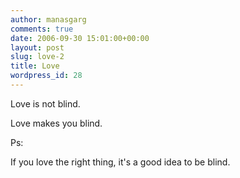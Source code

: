 ```yaml
---
author: manasgarg
comments: true
date: 2006-09-30 15:01:00+00:00
layout: post
slug: love-2
title: Love
wordpress_id: 28
---
```


Love is not blind.

Love makes you blind.

Ps:

If you love the right thing, it's a good idea to be blind.
